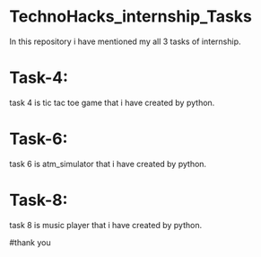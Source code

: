 # TechnoHacks_internship_Tasks
In this repository i have mentioned my all 3 tasks of internship.
# Task-4:
task 4 is tic tac toe game that i have created by python.

# Task-6:
task 6 is atm_simulator that i have created by python.

# Task-8:
task 8 is music player that i have created by python.

#thank you
